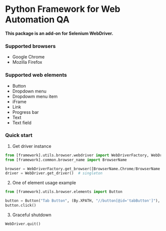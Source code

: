 # Python Framework for Web Automation QA
**This package is an add-on for Selenium WebDriver.**

### Supported browsers
- Google Chrome
- Mozilla Firefox

### Supported web elements
- Button
- Dropdown menu
- Dropdowm menu item
- iFrame
- Link
- Progress bar
- Text
- Text field

### Quick start
1. Get driver instance
```python
from [framework].utils.browser.webdriver import WebDriverFactory, WebDriver
from [framework].common.browser_name import BrowserName

browser = WebDriverFactory.get_browser([BrowserName.Chrome/BrowserName.Firefox])
driver = WebDriver.get_driver()  # singleton
```

2. One of element usage example
```python
from [framework].utils.browser.elements import Button

button = Button("Tab Button", (By.XPATH, "//button[@id='tabButton']"), 15)
button.click()
```

3. Graceful shutdown
```python
WebDriver.quit()
```
